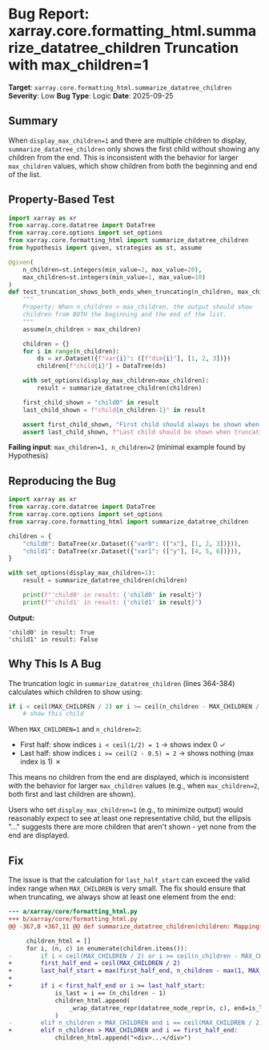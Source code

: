 # Bug Report: xarray.core.formatting_html.summarize_datatree_children Truncation with max_children=1

**Target**: `xarray.core.formatting_html.summarize_datatree_children`
**Severity**: Low
**Bug Type**: Logic
**Date**: 2025-09-25

## Summary

When `display_max_children=1` and there are multiple children to display, `summarize_datatree_children` only shows the first child without showing any children from the end. This is inconsistent with the behavior for larger `max_children` values, which show children from both the beginning and end of the list.

## Property-Based Test

```python
import xarray as xr
from xarray.core.datatree import DataTree
from xarray.core.options import set_options
from xarray.core.formatting_html import summarize_datatree_children
from hypothesis import given, strategies as st, assume

@given(
    n_children=st.integers(min_value=2, max_value=20),
    max_children=st.integers(min_value=1, max_value=10)
)
def test_truncation_shows_both_ends_when_truncating(n_children, max_children):
    """
    Property: When n_children > max_children, the output should show
    children from BOTH the beginning and the end of the list.
    """
    assume(n_children > max_children)

    children = {}
    for i in range(n_children):
        ds = xr.Dataset({f"var{i}": ([f"dim{i}"], [1, 2, 3])})
        children[f"child{i}"] = DataTree(ds)

    with set_options(display_max_children=max_children):
        result = summarize_datatree_children(children)

    first_child_shown = "child0" in result
    last_child_shown = f"child{n_children-1}" in result

    assert first_child_shown, "First child should always be shown when truncating"
    assert last_child_shown, f"Last child should be shown when truncating"
```

**Failing input**: `max_children=1, n_children=2` (minimal example found by Hypothesis)

## Reproducing the Bug

```python
import xarray as xr
from xarray.core.datatree import DataTree
from xarray.core.options import set_options
from xarray.core.formatting_html import summarize_datatree_children

children = {
    "child0": DataTree(xr.Dataset({"var0": (["x"], [1, 2, 3])})),
    "child1": DataTree(xr.Dataset({"var1": (["y"], [4, 5, 6])})),
}

with set_options(display_max_children=1):
    result = summarize_datatree_children(children)

    print(f"'child0' in result: {'child0' in result}")
    print(f"'child1' in result: {'child1' in result}")
```

**Output:**
```
'child0' in result: True
'child1' in result: False
```

## Why This Is A Bug

The truncation logic in `summarize_datatree_children` (lines 364-384) calculates which children to show using:

```python
if i < ceil(MAX_CHILDREN / 2) or i >= ceil(n_children - MAX_CHILDREN / 2):
    # show this child
```

When `MAX_CHILDREN=1` and `n_children=2`:
- First half: show indices `i < ceil(1/2) = 1` → shows index 0 ✓
- Last half: show indices `i >= ceil(2 - 0.5) = 2` → shows nothing (max index is 1) ✗

This means no children from the end are displayed, which is inconsistent with the behavior for larger `max_children` values (e.g., when `max_children=2`, both first and last children are shown).

Users who set `display_max_children=1` (e.g., to minimize output) would reasonably expect to see at least one representative child, but the ellipsis "..." suggests there are more children that aren't shown - yet none from the end are displayed.

## Fix

The issue is that the calculation for `last_half_start` can exceed the valid index range when `MAX_CHILDREN` is very small. The fix should ensure that when truncating, we always show at least one element from the end:

```diff
--- a/xarray/core/formatting_html.py
+++ b/xarray/core/formatting_html.py
@@ -367,8 +367,11 @@ def summarize_datatree_children(children: Mapping[str, DataTree]) -> str:

     children_html = []
     for i, (n, c) in enumerate(children.items()):
-        if i < ceil(MAX_CHILDREN / 2) or i >= ceil(n_children - MAX_CHILDREN / 2):
+        first_half_end = ceil(MAX_CHILDREN / 2)
+        last_half_start = max(first_half_end, n_children - max(1, MAX_CHILDREN - first_half_end))
+
+        if i < first_half_end or i >= last_half_start:
             is_last = i == (n_children - 1)
             children_html.append(
                 _wrap_datatree_repr(datatree_node_repr(n, c), end=is_last)
             )
-        elif n_children > MAX_CHILDREN and i == ceil(MAX_CHILDREN / 2):
+        elif n_children > MAX_CHILDREN and i == first_half_end:
             children_html.append("<div>...</div>")